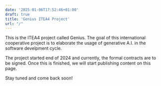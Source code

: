 ```yaml
---
date: '2025-01-06T17:52:46+01:00'
draft: true
title: 'Genius ITEA4 Project'
url: "/"
---
```


This is the ITEA4 project called Genius.
The goal of this international cooperative project is to elaborate the usage of generative A.I. in the software develpment cycle.

The project started end of 2024 and currently, the formal contracts are to be signed.
Once this is finished, we will start publishing content on this page.

Stay tuned and come back soon!
